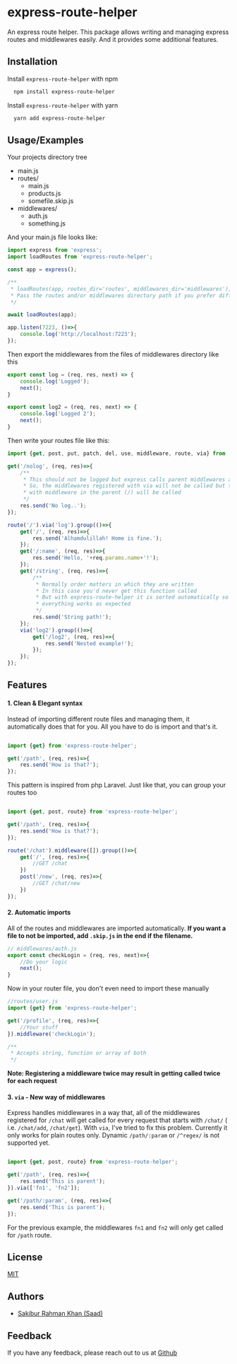 
# express-route-helper

An express route helper. This package allows writing and managing
express routes and middlewares easily. And it provides some additional
features.

## Installation

Install `express-route-helper` with npm

```bash
  npm install express-route-helper
```
    
Install `express-route-helper` with yarn

```bash
  yarn add express-route-helper
```
## Usage/Examples

Your projects directory tree
- main.js
- routes/
    - main.js
    - products.js
    - somefile.skip.js
- middlewares/
    - auth.js
    - something.js

And your main.js file looks like:
```javascript
import express from 'express';
import loadRoutes from 'express-route-helper';

const app = express();

/**
 * loadRoutes(app, routes_dir='routes', middlewares_dir='middlewares');
 * Pass the routes and/or middlewares directory path if you prefer different one
 */

await loadRoutes(app);

app.listen(7223, ()=>{
    console.log('http://localhost:7223');
});

```
Then export the middlewares from the files of middlewares directory like this
```javascript
export const log = (req, res, next) => {
    console.log('Logged');
    next();
}

export const log2 = (req, res, next) => {
    console.log('Logged 2');
    next();
}
```

Then write your routes file like this:

```javascript
import {get, post, put, patch, del, use, middleware, route, via} from 'express-route-helper';

get('/nolog', (req, res)=>{
    /**
     * This should not be logged but express calls parent middlewares automatically!
     * So, the middlewares registered with via will not be called but the one registered
     * with middleware in the parent (/) will be called
     */
    res.send('No log..');
});

route('/').via('log').group(()=>{
    get('/', (req, res)=>{
        res.send('Alhamdulillah! Home is fine.');
    });
    get('/:name', (req, res)=>{
        res.send('Hello, '+req.params.name+'!');
    });
    get('/string', (req, res)=>{
        /**
         * Normally order matters in which they are written
         * In this case you'd never get this function called
         * But with express-route-helper it is sorted automatically so that
         * everything works as expected
         */
        res.send('String path!');
    });
    via('log2').group(()=>{
        get('/log2', (req, res)=>{
            res.send('Nested example!');
        });
    });
});

```
## Features

#### 1. Clean & Elegant syntax

Instead of importing different route files and managing them, it automatically does that for you.
All you have to do is import and that's it.

```javascript

import {get} from 'express-route-helper';

get('/path', (req, res)=>{
    res.send('How is that?');
});

```
This pattern is inspired from php Laravel. Just like that, you can group your routes too
```javascript

import {get, post, route} from 'express-route-helper';

get('/path', (req, res)=>{
    res.send('How is that?');
});

route('/chat').middleware([]).group(()=>{
    get('/', (req, res)=>{
        //GET /chat
    })
    post('/new', (req, res)=>{
        //GET /chat/new
    })
});

```

#### 2. Automatic imports

All of the routes and middlewares are imported automatically.
**__If you want a file to not be imported, add `.skip.js` in the end if the filename.__**

```javascript
// middlewares/auth.js
export const checkLogin = (req, res, next)=>{
    //Do your logic
    next();
}
```
Now in your router file, you don't even need to import these manually

```javascript
//routes/user.js
import {get} from 'express-route-helper';

get('/profile', (req, res)=>{
    //Your stuff
}).middleware('checkLogin');

/**
 * Accepts string, function or array of both
 */

```
__Note: Registering a middleware twice may result in getting called twice for each request__

#### 3. `via` - New way of middlewares

Express handles middlewares in a way that, all of the middlewares registered for `/chat`
will get called for every request that starts with `/chat/` ( i.e. `/chat/add`, `/chat/get`).
With `via`, I've tried to fix this problem. Currently it only works for plain routes only.
Dynamic `/path/:param` or `/^regex/` is not supported yet.

```javascript

import {get, post, route} from 'express-route-helper';

get('/path', (req, res)=>{
    res.send('This is parent');
}).via(['fn1', 'fn2']);

get('/path/:param', (req, res)=>{
    res.send('This is parent');
});

```

For the previous example, the middlewares `fn1` and `fn2` will only get called for `/path`
route.
## License

[MIT](https://choosealicense.com/licenses/mit/)


## Authors

- [Sakibur Rahman Khan (Saad)](https://www.github.com/protibimbok)


## Feedback

If you have any feedback, please reach out to us at [Github](https://github.com/protibimbok/express-route-helper)

